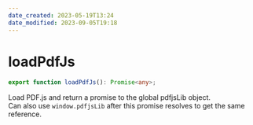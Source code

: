 ```yaml
---
date_created: 2023-05-19T13:24
date_modified: 2023-09-05T19:18
---
```

# loadPdfJs

```ts
export function loadPdfJs(): Promise<any>;
```

Load PDF.js and return a promise to the global pdfjsLib object.  
Can also use `window.pdfjsLib` after this promise resolves to get the same reference.
